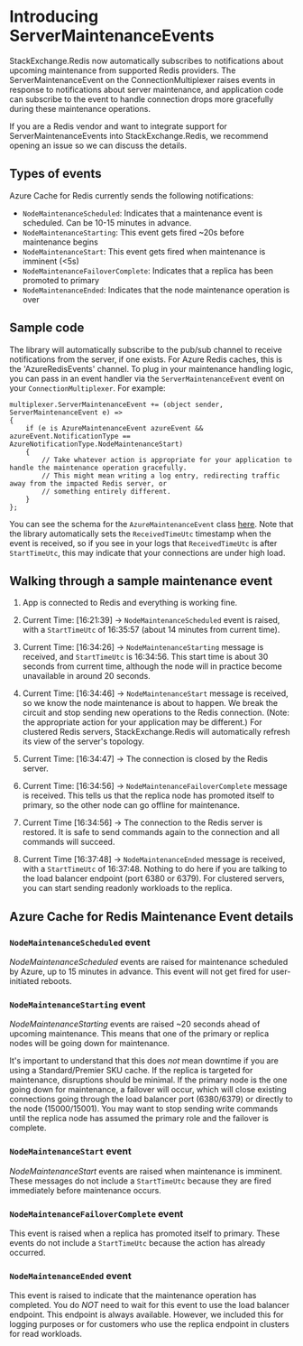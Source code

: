 # Introducing ServerMaintenanceEvents

StackExchange.Redis now automatically subscribes to notifications about upcoming maintenance from supported Redis providers. The ServerMaintenanceEvent on the ConnectionMultiplexer raises events in response to notifications about server maintenance, and application code can subscribe to the event to handle connection drops more gracefully during these maintenance operations.

If you are a Redis vendor and want to integrate support for ServerMaintenanceEvents into StackExchange.Redis, we recommend opening an issue so we can discuss the details.

## Types of events

Azure Cache for Redis currently sends the following notifications: 
* `NodeMaintenanceScheduled`: Indicates that a maintenance event is scheduled. Can be 10-15 minutes in advance. 
* `NodeMaintenanceStarting`: This event gets fired ~20s before maintenance begins
* `NodeMaintenanceStart`: This event gets fired when maintenance is imminent (<5s)
* `NodeMaintenanceFailoverComplete`: Indicates that a replica has been promoted to primary
* `NodeMaintenanceEnded`: Indicates that the node maintenance operation is over

## Sample code 

The library will automatically subscribe to the pub/sub channel to receive notifications from the server, if one exists. For Azure Redis caches, this is the 'AzureRedisEvents' channel. To plug in your maintenance handling logic, you can pass in an event handler via the `ServerMaintenanceEvent` event on your `ConnectionMultiplexer`. For example:

```
multiplexer.ServerMaintenanceEvent += (object sender, ServerMaintenanceEvent e) =>
{
    if (e is AzureMaintenanceEvent azureEvent && azureEvent.NotificationType == AzureNotificationType.NodeMaintenanceStart)
    {
        // Take whatever action is appropriate for your application to handle the maintenance operation gracefully. 
        // This might mean writing a log entry, redirecting traffic away from the impacted Redis server, or
        // something entirely different.
    }
};
```
You can see the schema for the `AzureMaintenanceEvent` class [here](..\src\StackExchange.Redis\Maintenance\AzureMaintenanceEvent.cs). Note that the library automatically sets the `ReceivedTimeUtc` timestamp when the event is received, so if you see in your logs that `ReceivedTimeUtc` is after `StartTimeUtc`, this may indicate that your connections are under high load.

## Walking through a sample maintenance event

1. App is connected to Redis and everything is working fine. 

2. Current Time: [16:21:39] -> `NodeMaintenanceScheduled` event is raised, with a `StartTimeUtc` of 16:35:57 (about 14 minutes from current time).
3. Current Time: [16:34:26] -> `NodeMaintenanceStarting` message is received, and `StartTimeUtc` is 16:34:56. This start time is about 30 seconds from current time, although the node will in practice become unavailable in around 20 seconds.
4. Current Time: [16:34:46] -> `NodeMaintenanceStart` message is received, so we know the node maintenance is about to happen. We break the circuit and stop sending new operations to the Redis connection. (Note: the appropriate action for your application may be different.) For clustered Redis servers, StackExchange.Redis will automatically refresh its view of the server's topology.
5. Current Time: [16:34:47] -> The connection is closed by the Redis server.
6. Current Time: [16:34:56] -> `NodeMaintenanceFailoverComplete` message is received. This tells us that the replica node has promoted itself to primary, so the other node can go offline for maintenance.
7. Current Time [16:34:56] -> The connection to the Redis server is restored. It is safe to send commands again to the connection and all commands will succeed.
8. Current Time [16:37:48] -> `NodeMaintenanceEnded` message is received, with a `StartTimeUtc` of 16:37:48. Nothing to do here if you are talking to the load balancer endpoint (port 6380 or 6379). For clustered servers, you can start sending readonly workloads to the replica.

##  Azure Cache for Redis Maintenance Event details

### `NodeMaintenanceScheduled` event

*NodeMaintenanceScheduled* events are raised for maintenance scheduled by Azure, up to 15 minutes in advance. This event will not get fired for user-initiated reboots.

### `NodeMaintenanceStarting` event

*NodeMaintenanceStarting* events are raised ~20 seconds ahead of upcoming maintenance. This means that one of the primary or replica nodes will be going down for maintenance.

It's important to understand that this does *not* mean downtime if you are using a Standard/Premier SKU cache. If the replica is targeted for maintenance, disruptions should be minimal. If the primary node is the one going down for maintenance, a failover will occur, which will close existing connections going through the load balancer port (6380/6379) or directly to the node (15000/15001). You may want to stop sending write commands until the replica node has assumed the primary role and the failover is complete.

### `NodeMaintenanceStart` event

*NodeMaintenanceStart* events are raised when maintenance is imminent. These messages do not include a `StartTimeUtc` because they are fired immediately before maintenance occurs.

### `NodeMaintenanceFailoverComplete` event

This event is raised when a replica has promoted itself to primary. These events do not include a `StartTimeUtc` because the action has already occurred.

### `NodeMaintenanceEnded` event

This event is raised to indicate that the maintenance operation has completed. You do *NOT* need to wait for this event to use the load balancer endpoint. This endpoint is always available. However, we included this for logging purposes or for customers who use the replica endpoint in clusters for read workloads.